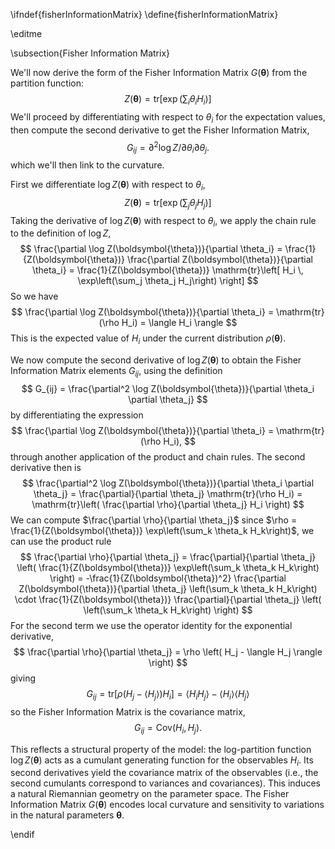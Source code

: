 \ifndef{fisherInformationMatrix}
\define{fisherInformationMatrix}

\editme

\subsection{Fisher Information Matrix}

We'll now derive the form of the Fisher Information Matrix $G(\boldsymbol{\theta})$ from the partition function:
$$
Z(\boldsymbol{\theta}) = \mathrm{tr}\left[\exp\left(\sum_i \theta_i H_i \right)\right]
$$
We'll proceed by differentiating with respect to $\theta_i$ for the expectation values, then compute the second derivative to get the Fisher Information Matrix, 
$$
G_{ij} = \partial^2 \log Z / \partial \theta_i \partial \theta_j.
$$
which we'll then link to the  curvature.

First we differentiate $\log Z(\boldsymbol{\theta})$ with respect to $\theta_i$,
$$
Z(\boldsymbol{\theta}) = \mathrm{tr}\left[ \exp\left(\sum_j \theta_j H_j\right) \right]
$$
Taking the derivative of $\log Z(\boldsymbol{\theta})$ with respect to $\theta_i$, we apply the chain rule to the definition of $\log Z$,
$$
\frac{\partial \log Z(\boldsymbol{\theta})}{\partial \theta_i} = \frac{1}{Z(\boldsymbol{\theta})} \frac{\partial Z(\boldsymbol{\theta})}{\partial \theta_i}
= \frac{1}{Z(\boldsymbol{\theta})} \mathrm{tr}\left[ H_i \, \exp\left(\sum_j \theta_j H_j\right) \right]
$$
So we have
$$
\frac{\partial \log Z(\boldsymbol{\theta})}{\partial \theta_i} = \mathrm{tr}(\rho H_i) = \langle H_i \rangle
$$
This is the expected value of $H_i$ under the current distribution $\rho(\boldsymbol{\theta})$. 

We now compute the second derivative of $\log Z(\boldsymbol{\theta})$ to obtain the Fisher Information Matrix elements $G_{ij}$, using the definition
$$
G_{ij} = \frac{\partial^2 \log Z(\boldsymbol{\theta})}{\partial \theta_i \partial \theta_j}
$$
by differentiating the  expression
$$
\frac{\partial \log Z(\boldsymbol{\theta})}{\partial \theta_i} = \mathrm{tr}(\rho H_i),
$$
through another application of the product and chain rules. The second derivative then is
$$
\frac{\partial^2 \log Z(\boldsymbol{\theta})}{\partial \theta_i \partial \theta_j}
= \frac{\partial}{\partial \theta_j} \mathrm{tr}(\rho H_i)
= \mathrm{tr}\left( \frac{\partial \rho}{\partial \theta_j} H_i \right)
$$
We can compute $\frac{\partial \rho}{\partial \theta_j}$ since
$\rho = \frac{1}{Z(\boldsymbol{\theta})} \exp\left(\sum_k \theta_k H_k\right)$,
we can use the product rule
$$
\frac{\partial \rho}{\partial \theta_j}
= \frac{\partial}{\partial \theta_j} \left( \frac{1}{Z(\boldsymbol{\theta})} \exp\left(\sum_k \theta_k H_k\right) \right)
= -\frac{1}{Z(\boldsymbol{\theta})^2} \frac{\partial Z(\boldsymbol{\theta})}{\partial \theta_j} \left(\sum_k \theta_k H_k\right) \cdot \frac{1}{Z(\boldsymbol{\theta})} \frac{\partial}{\partial \theta_j} \left( \left(\sum_k \theta_k H_k\right) \right)
$$
For the second term we use the operator identity for the exponential derivative,
$$
\frac{\partial \rho}{\partial \theta_j} = \rho \left( H_j - \langle H_j \rangle \right)
$$
giving 
$$
G_{ij} = \mathrm{tr} \left[ \rho (H_j - \langle H_j \rangle) H_i \right]
= \langle H_i H_j \rangle - \langle H_i \rangle \langle H_j \rangle
$$
so the Fisher Information Matrix is the covariance matrix,
$$
G_{ij} = \mathrm{Cov}(H_i, H_j).
$$

This reflects a structural property of the model: the log-partition function $\log Z(\boldsymbol{\theta})$ acts as a cumulant generating function for the observables $H_i$. Its second derivatives yield the covariance matrix of the observables (i.e., the second cumulants correspond to variances and covariances).
This induces a natural Riemannian geometry on the parameter space. The Fisher Information Matrix $G(\boldsymbol{\theta})$ encodes local curvature and sensitivity to variations in the natural parameters $\boldsymbol{\theta}$.

\endif 
